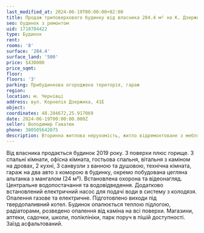 ```yaml
---
last_modified_at: 2024-06-19T00:00:00+02:00
title: Продаж триповерхового будинку від власника 284.4 м² на К. Дзержика
seo: будинок з ремонтом
uid: 1718784422
type: Будинок
rent:
rooms: '8'
surface: '284.4'
surface_land: '500'
price: $430000
price_sqmt:
floor:
floors: '3'
parking: Прибудинкова огороджена територія, гараж
region:
location: м. Чернівці
address: вул. Корнелія Дзержика, 41Е
object:
coordinates: 48.284672,25.917069
date: 2024-06-19T00:00:00.000Z
seller: Володимир Гаватюк
phone: 380505642075
description: Вторинна житлова нерухомість, житло відремонтоване з меблями і технікою, придатне і готове для проживання
---
```


Від власника продається будинок 2019 року. 3 поверхи плюс горище. 3 спальні кімнати, офісна кімната, гостьова спальня, вітальня з каміном на дровах, 2 кухні, 3 санвузли з ванною та душовою, технічна кімната, гараж на два авто з коморою в будинку, окремо побудована цегляна альтанка з мангалом (24 м²). Встановлена охорона та відеонагляд. Центральне водопостачання та водовідведення. Додатково встановлений електричний насос для подачі води в систему з колодязя. Опалення газове та електричне. Підготовлено виходи під твердопаливний котел. Будинок опалюється теплою підлогою, радіаторами, розведено опалення від каміна на всі поверхи. Магазини, аптеки, садочки, школи, поліклініки, парк поруч в пішій доступності. Заїзд асфальтований.
